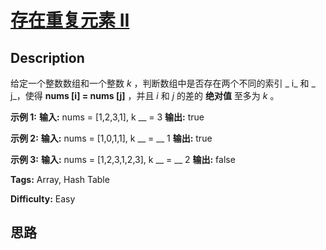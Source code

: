 # [存在重复元素 II][title]

## Description

给定一个整数数组和一个整数  _k_ ，判断数组中是否存在两个不同的索引 _  i_ 和 _  j_，使得  **nums [i] = nums [j]**
，并且 _i_ 和 _j_  的差的 **绝对值** 至多为 _k_ 。



**示例  1:**
            **输入:** nums = [1,2,3,1], k __ = 3    **输出:** true

**示例 2:**
            **输入:** nums = [1,0,1,1], k __ = __ 1    **输出:** true

**示例 3:**
            **输入:** nums = [1,2,3,1,2,3], k __ = __ 2    **输出:** false


**Tags:** Array, Hash Table

**Difficulty:** Easy

## 思路

[title]: https://leetcode-cn.com/problems/contains-duplicate-ii
